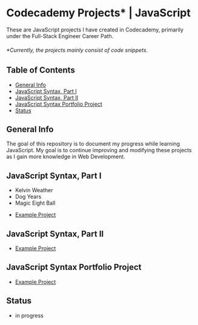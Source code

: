 # Codecademy Projects\* | JavaScript

These are JavaScript projects I have created in Codecademy, primarily under the Full-Stack Engineer Career Path.

###### \*Currently, the projects mainly consist of code snippets.

## Table of Contents

- [General Info](#general-info)
- [JavaScript Syntax, Part I](#javascript-syntax-part-i)
- [JavaScript Syntax, Part II](#javascript-syntax-part-ii)
- [JavaScript Syntax Portfolio Project](#javascript-syntax-portfolio-project)
- [Status](#status)

## General Info

The goal of this repository is to document my progress while learning JavaScript. My goal is to continue improving and modifying these projects as I gain more knowledge in Web Development.

## JavaScript Syntax, Part I

- Kelvin Weather
- Dog Years
- Magic Eight Ball

* [Example Project](https://)

## JavaScript Syntax, Part II

- [Example Project](https://)

## JavaScript Syntax Portfolio Project

- [Example Project](https://)

## Status

- in progress

